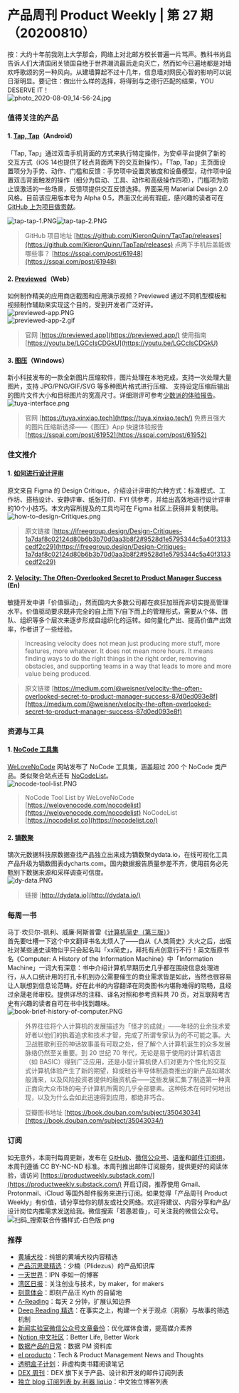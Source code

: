 # 产品周刊 Product Weekly | 第 27 期（20200810）

按：大约十年前我刚上大学那会，网络上对北邮方校长普遍一片骂声。教科书尚且告诉人们大清国闭关锁国自绝于世界潮流最后走向灭亡，然而如今已遍地都是对墙欢呼歌颂的另一种风向。从建墙算起不过十几年，信息墙对网民心智的影响可以说日渐明显。要记住：做出什么样的选择，将得到与之德行匹配的结果，YOU DESERVE IT！<br />![photo_2020-08-09_14-56-24.jpg](https://cdn.nlark.com/yuque/0/2020/jpeg/535404/1596956247178-7836973c-0004-4091-b43c-d0c1b6a3f666.jpeg#align=left&display=inline&height=822&margin=%5Bobject%20Object%5D&name=photo_2020-08-09_14-56-24.jpg&originHeight=822&originWidth=848&size=152889&status=done&style=none&width=848)
### 值得关注的产品
#### 1. [Tap, Tap](https://github.com/KieronQuinn/TapTap/releases)（Android）
「Tap, Tap」通过双击手机背面的方式来执行特定操作，为安卓平台提供了新的交互方式（iOS 14也提供了轻点背面两下的交互新操作）。「Tap, Tap」主页面设置项分为手势、动作、门槛和反馈：手势项中设置灵敏度和设备模型，动作项中设置双击背面触发的操作（细分为启动、工具、动作和高级操作四项），门槛项为防止误激活的一些场景，反馈项提供交互反馈选择。界面采用 Material Design 2.0 风格。目前该应用版本号为 Alpha 0.5，界面汉化尚有瑕疵，感兴趣的读者可在 [GitHub 上为项目做贡献](https://github.com/KieronQuinn/TapTap/)。

![tap-tap-1.PNG](https://cdn.nlark.com/yuque/0/2020/png/535404/1596944069587-181a3a93-beaa-4f5a-a63d-fb3d01d88a05.png#align=left&display=inline&height=771&margin=%5Bobject%20Object%5D&name=tap-tap-1.PNG&originHeight=771&originWidth=889&size=197506&status=done&style=none&width=889)![tap-tap-2.PNG](https://cdn.nlark.com/yuque/0/2020/png/535404/1596944074411-43fc2d5c-0417-4dc9-9e0f-8893f2ad7bb0.png#align=left&display=inline&height=764&margin=%5Bobject%20Object%5D&name=tap-tap-2.PNG&originHeight=764&originWidth=887&size=181833&status=done&style=none&width=887)
> GitHub 项目地址 [https://github.com/KieronQuinn/TapTap/releases](https://github.com/KieronQuinn/TapTap/releases)
> 点两下手机后盖能做哪些事？ [https://sspai.com/post/61948](https://sspai.com/post/61948)



#### 2. [Previewed](https://previewed.app/)（Web）
如何制作精美的应用商店截图和应用演示视频？Previewed 通过不同机型模板和视频制作辅助来实现这个目的，受到开发者广泛好评。<br />![previewed-app.PNG](https://cdn.nlark.com/yuque/0/2020/png/535404/1596952504970-6bfdb35b-2866-4770-b712-fe0af1ea5f2b.png#align=left&display=inline&height=891&margin=%5Bobject%20Object%5D&name=previewed-app.PNG&originHeight=891&originWidth=1857&size=1024043&status=done&style=none&width=1857)<br />![previewed-app-2.gif](https://cdn.nlark.com/yuque/0/2020/gif/535404/1596954175391-48ff8061-377b-4efe-b6d3-d378d0491c6a.gif#align=left&display=inline&height=380&margin=%5Bobject%20Object%5D&name=previewed-app-2.gif&originHeight=380&originWidth=676&size=612653&status=done&style=none&width=676)
> 官网 [https://previewed.app](https://previewed.app/)
> 使用指南 [https://youtu.be/LGCcIsCDGkU](https://youtu.be/LGCcIsCDGkU)



#### 3. [图压](https://tuya.xinxiao.tech/)（Windows）
新小科技发布的一款全新图片压缩软件，图片处理在本地完成，支持一次处理大量图片，支持 JPG/PNG/GIF/SVG 等多种图片格式进行压缩、 支持设定压缩后输出的图片文件大小和目标图片的宽高尺寸。详细测评可参考[少数派的体验报告](https://sspai.com/post/61952)。<br />![tuya-interface.png](https://cdn.nlark.com/yuque/0/2020/png/535404/1596950224859-2eae75b7-4c22-4f79-aae6-ff1b80a187d4.png#align=left&display=inline&height=534&margin=%5Bobject%20Object%5D&name=tuya-interface.png&originHeight=534&originWidth=638&size=58089&status=done&style=none&width=638)
> 官网 [https://tuya.xinxiao.tech](https://tuya.xinxiao.tech/)
> 免费且强大的图片压缩新选择——《图压》App 快速体验报告 [https://sspai.com/post/61952](https://sspai.com/post/61952)



### 佳文推介
#### 1. [如何进行设计评审](https://ifreegroup.design/Design-Critiques-1a7daf8c02124d80b6b3b70d0aa3b8f2#9528d1e5795344c5a40f3133cedf2c29)
原文来自 Figma 的 Design Critique，介绍设计评审的六种方式：标准模式、工作坊、搭档设计、安静评审、纸张打印、FYI 供参考，并给出高效地进行设计评审的10个小技巧。本文内容所提及的工具均可在 Figma 社区上获得并复制使用。<br />![how-to-design-Critiques.png](https://cdn.nlark.com/yuque/0/2020/png/535404/1596950917208-1d5eaebe-2adf-4894-b9eb-711f84363703.png#align=left&display=inline&height=883&margin=%5Bobject%20Object%5D&name=how-to-design-Critiques.png&originHeight=883&originWidth=1898&size=176543&status=done&style=none&width=1898)
> 原文链接 [https://ifreegroup.design/Design-Critiques-1a7daf8c02124d80b6b3b70d0aa3b8f2#9528d1e5795344c5a40f3133cedf2c29](https://ifreegroup.design/Design-Critiques-1a7daf8c02124d80b6b3b70d0aa3b8f2#9528d1e5795344c5a40f3133cedf2c29)



#### 2. [Velocity: The Often-Overlooked Secret to Product Manager Success](https://medium.com/@weisner/velocity-the-often-overlooked-secret-to-product-manager-success-87d0ed093e8f) (En)
敏捷开发中讲「价值驱动」，然而国内大多数公司都在疯狂加班而非切实提高管理水平。价值驱动要求既非完全的自上而下/自下而上的管理形式，需要从个体、团队、组织等多个层次来逐步形成自组织化的运转。如何量化产出、提高价值产出效率，作者讲了一些经验。
> Increasing velocity does not mean just producing more stuff, more features, more whatever. It does not mean more hours. It means finding ways to do the right things in the right order, removing obstacles, and supporting teams in a way that leads to more and more value being produced.
> 

> 原文链接 [https://medium.com/@weisner/velocity-the-often-overlooked-secret-to-product-manager-success-87d0ed093e8f](https://medium.com/@weisner/velocity-the-often-overlooked-secret-to-product-manager-success-87d0ed093e8f)



### 资源与工具
#### 1. [NoCode 工具集](https://welovenocode.com/nocodelist)
[WeLoveNoCode](https://welovenocode.com/nocodelist) 网站发布了 NoCode 工具集，涵盖超过 200 个 NoCode 类产品。类似聚合站点还有 [NoCodeList](https://nocodelist.co/)。<br />![nocode-tool-list.PNG](https://cdn.nlark.com/yuque/0/2020/png/535404/1596945763828-225b17ed-b531-4a76-937c-4dc588ca8c21.png#align=left&display=inline&height=887&margin=%5Bobject%20Object%5D&name=nocode-tool-list.PNG&originHeight=887&originWidth=1331&size=67882&status=done&style=none&width=1331)<br />

> NoCode Tool List by WeLoveNoCode [https://welovenocode.com/nocodelist](https://welovenocode.com/nocodelist)
> NoCodeList [https://nocodelist.co](https://nocodelist.co/)



#### 2. [镝数聚](http://dydata.io/)
镝次元数据科技原数据查找产品独立出来成为镝数聚dydata.io，在线可视化工具产品升级为镝数图表dycharts.com。国内数据报告质量参差不齐，使用前务必先甄别下数据来源和采样调查可信度。<br />![dy-data.PNG](https://cdn.nlark.com/yuque/0/2020/png/535404/1596951829184-e1dcc36e-03e8-43c3-8ed0-7154af3470bc.png#align=left&display=inline&height=865&margin=%5Bobject%20Object%5D&name=dy-data.PNG&originHeight=865&originWidth=1658&size=321842&status=done&style=none&width=1658)
> 链接 [http://dydata.io](http://dydata.io/)



### 每周一书
马丁·坎贝尔–凯利、威廉·阿斯普雷《[计算机简史（第三版）](https://book.douban.com/subject/35043034/)》<br />首先要吐槽一下这个中文翻译书名太烦人了——自从《人类简史》大火之后，出版社对某些通史读物似乎只会起名叫「xx简史」，拜托有点创意行不行！英文版原书名《Computer: A History of the Information Machine》中「Information Machine」一词大有深意：书中介绍计算机早期历史几乎都在围绕信息处理进行，从人口统计用的打孔卡机到办公需要催生的商业需求皆是如此，当然也很容易让人联想到信息论范畴。好在此书的内容翻译在同类图书内堪称难得的晓畅，且经过余晟老师审校。提供详尽的注释、译名对照和参考资料共 70 页，对互联网考古史有兴趣的读者自可在书中找到趣味。<br />![book-brief-history-of-computer.PNG](https://cdn.nlark.com/yuque/0/2020/png/535404/1596954770132-d67a2521-76a0-4a53-8f78-836638076fb7.png#align=left&display=inline&height=540&margin=%5Bobject%20Object%5D&name=book-brief-history-of-computer.PNG&originHeight=897&originWidth=664&size=807826&status=done&style=none&width=400)
> 外界往往将个人计算机的发展描述为「怪才的成就」——年轻的业余技术爱好者以他们的执着追求和技术才智，完成了所谓专家认为的不可能之事。大卫战胜歌利亚的神话故事虽有可取之处，但了解个人计算机诞生的众多发展脉络仍然至关重要。到 20 世纪 70 年代，无论是易于使用的计算机语言（如 BASIC）得到广泛应用，还是小型计算机使人们对更为个性化的交互式计算机体验产生了新的期望，抑或硅谷半导体制造商推出的新产品如潮水般涌来，以及风险投资者提供的融资机会——这些发展汇集了制造第一种真正面向大众市场的电子计算机所需的几乎全部要素。这种技术在何时何地出现，以及为什么会如此迅速得到应用，都绝非巧合。
> 

> 豆瓣图书地址 [https://book.douban.com/subject/35043034](https://book.douban.com/subject/35043034/)



### 订阅
如无意外，本周刊每周更新，发布在 [GitHub](https://github.com/HerbertChang/pmweekly)、[微信公众号](https://weixin.sogou.com/weixin?type=1&s_from=input&query=%E8%8B%A5%E6%84%9A%E8%8B%A5%E6%98%8F&ie=utf8&_sug_=y&_sug_type_=&w=01019900&sut=10610&sst0=1571666684054&lkt=0%2C0%2C0)、[语雀](https://yuque.com/herbert-chang/pmweekly/)和[邮件订阅组](https://productweekly.substack.com/)。本周刊遵循 CC BY-NC-ND 标准。本周刊推出邮件订阅服务，提供更好的阅读体验，请访问 [https://productweekly.substack.com/](https://productweekly.substack.com/) 开启订阅，推荐使用 Gmail、Protonmail、iCloud 等国外邮件服务来进行订阅。如果觉得「产品周刊 Product Weekly」有价值，请分享给你的朋友或社交网络。欢迎将建议、内容分享和产品/设计岗位内推需求发送给我。微信搜索「若愚若昏」，可关注我的微信公众号。<br />![扫码_搜索联合传播样式-白色版.png](https://cdn.nlark.com/yuque/0/2020/png/535404/1595080759715-5e73085e-7d82-4506-930e-97507f80e022.png#align=left&display=inline&height=155&margin=%5Bobject%20Object%5D&name=%E6%89%AB%E7%A0%81_%E6%90%9C%E7%B4%A2%E8%81%94%E5%90%88%E4%BC%A0%E6%92%AD%E6%A0%B7%E5%BC%8F-%E7%99%BD%E8%89%B2%E7%89%88.png&originHeight=624&originWidth=1710&size=4268298&status=done&style=none&width=425)
### 推荐

- [黄埔犬校](https://pmthinking.us11.list-manage.com/track/click?u=c4dcdf8a6b76265256adf8255&id=a540a873a8&e=5f9cbb74d3)：纯银的黄埔犬校内容精选 
- [产品沉思录精选](https://www.notion.so/PRODUCT-THINKING-a601a12335044f349a22caf57f274c27)：少楠（Plidezus）的产品知识库
- [一天世界](https://yitianshijie.net/)：IPN 李如一的博客
- [湾区日报](https://wanqu.co/)：关注创业与技术，by maker，for makers
- [刻意体会](https://pmthinking.us11.list-manage.com/track/click?u=c4dcdf8a6b76265256adf8255&id=2049427034&e=5f9cbb74d3)：即刻产品汪 Kyth 的自留地
- [Λ-Reading](https://pmthinking.us11.list-manage.com/track/click?u=c4dcdf8a6b76265256adf8255&id=f60bfc9cb9&e=5f9cbb74d3)：每天 2 分钟，扩展认知边界
- [Deep Reading 精选](https://assets.iois.me/uzjhgqzglpa.html)：在事实之上，构建一个关于观点（洞察）与故事的筛选机制
- [新闻实验室微信公众号文章备份](https://github.com/Newslab2020/Contents/blob/master/wechataccount.md)：优化媒体食谱，提高媒介素养
- [Notion 中文社区](https://notion.cx/)：Better Life, Better Work
- [数据产品的日常](https://www.notion.so/da53956e706a4b0c8aabb757c0259382)：数据 PM 资料库
- [el producto](http://elproducto.eu/)：Tech & Product Management News and Thoughts
- [透明盒子计划](https://clearbox.substack.com/)：非虚构类书籍阅读笔记
- [DEX 周刊](https://news.dex.group/f3b9324ec1c545f3a7ad31d71da1fc38?v=13a31b332fd8465a9bb81d92748643b4)：DEX 旗下关于产品、设计和开发的邮件订阅列表
- [独立 blog 订阅列表 by 利器 liqi.io](https://www.notion.so/blog-by-liqi-io-4bdf37d4fb3443b4b6dbed8317450307)：中文独立博客列表
